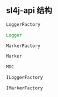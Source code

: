 ## sl4j-api 结构

```java
LoggerFactory  

Logger

MarkerFactory

Marker

MDC

ILoggerFactory

IMarkerFactory
```


